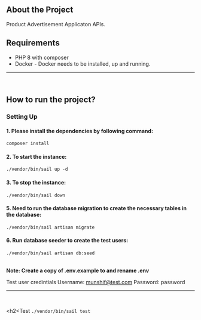 

## About the Project

Product Advertisement Applicaton APIs.

## Requirements
 * PHP 8 with composer
 * Docker - Docker needs to be installed, up and running.

<hr><br/>

## How to run the project?

### Setting Up

<h4>1. Please install the dependencies by following command:</h4>
<code>composer install</code>

<h4>2. To start the instance:</h4>
<code>./vendor/bin/sail up -d </code>

<h4>3. To stop the instance:</h4>
<code>./vendor/bin/sail down </code>

<h4>5. Need to run the database migration to create the necessary tables in the database:</h4>
<code>./vendor/bin/sail artisan migrate</code>

<h4>6. Run database seeder to create the test users:</h4>
<code>./vendor/bin/sail artisan db:seed</code><br/><br/>

**Note: Create a copy of .env.example to and rename .env**

Test user credintials
Username: munshif@test.com
Password: password

<hr><br/>

<h2<Test</h2>
<code>./vendor/bin/sail test </code>
